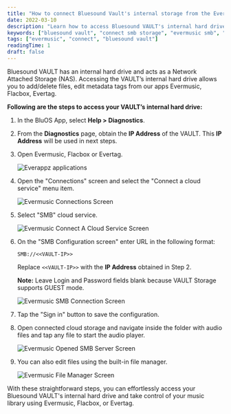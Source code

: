 ```yaml
---
title: "How to connect Bluesound Vault's internal storage from the Evermusic, Flacbox, Evertag"
date: 2022-03-10
description: "Learn how to access Bluesound VAULT's internal hard drive from Evermusic, Flacbox, and Evertag using SMB protocol to manage, edit, and play audio files."
keywords: ["bluesound vault", "connect smb storage", "evermusic smb", "flacbox vault", "evertag smb", "nas storage music", "vault internal drive"]
tags: ["evermusic", "connect", "bluesound vault"]
readingTime: 1
draft: false
---
```


Bluesound VAULT has an internal hard drive and acts as a Network Attached Storage (NAS). Accessing the VAULT’s internal hard drive allows you to add/delete files, edit metadata tags from our apps Evermusic, Flacbox, Evertag.

**Following are the steps to access your VAULT’s internal hard drive:**

1. In the BluOS App, select **Help > Diagnostics**.

2. From the **Diagnostics** page, obtain the **IP Address** of the VAULT. This **IP Address** will be used in next steps.

3. Open Evermusic, Flacbox or Evertag.

   ![Everappz applications](21260c_fba6c71e08a34c2ca755fd4e3b21ee6d~mv2.jpg)

4. Open the "Connections" screen and select the "Connect a cloud service" menu item.

   ![Evermusic Connections Screen](21260c_3828fec0f2794cfb84e43db5344bfe33~mv2.png)

5. Select "SMB" cloud service.

   ![Evermusic Connect A Cloud Service Screen](21260c_41d5a37fc4004e47875983cf450b25ea~mv2.png)

6. On the "SMB Configuration screen" enter URL in the following format:

   ```
   SMB://<<VAULT-IP>>
   ```

   Replace `<<VAULT-IP>>` with the **IP Address** obtained in Step 2.

   **Note:** Leave Login and Password fields blank because VAULT Storage supports GUEST mode.

   ![Evermusic SMB Connection Screen](21260c_f8fc082181d34a97aabc07f766cfc0a9~mv2.png)

7. Tap the "Sign in" button to save the configuration.

8. Open connected cloud storage and navigate inside the folder with audio files and tap any file to start the audio player.

   ![Evermusic Opened SMB Server Screen](21260c_7995f7c14e0d457e9a41b0bebe9838ce~mv2.png)

9. You can also edit files using the built-in file manager.

   ![Evermusic File Manager Screen](21260c_d925743af9384755a17b699b304d70af~mv2.png)

With these straightforward steps, you can effortlessly access your Bluesound VAULT's internal hard drive and take control of your music library using Evermusic, Flacbox, or Evertag.